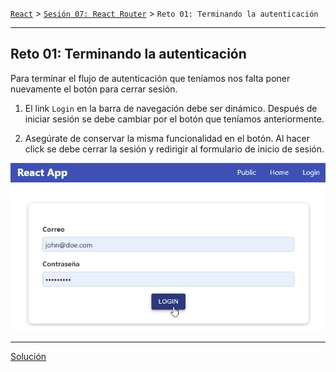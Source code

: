 [`React`](../../README.md) > [`Sesión 07: React Router`](../Readme.md) > `Reto 01: Terminando la autenticación`

---

## Reto 01: Terminando la autenticación

Para terminar el flujo de autenticación que teníamos nos falta poner nuevamente el botón para cerrar sesión.

1. El link `Login` en la barra de navegación debe ser dinámico. Después de iniciar sesión se debe cambiar por el botón que teníamos anteriormente.

2. Asegúrate de conservar la misma funcionalidad en el botón. Al hacer click se debe cerrar la sesión y redirigir al formulario de inicio de sesión.

![Auth](./assets/auth.gif)

---

[Solución](./Solucion/Readme.md)
